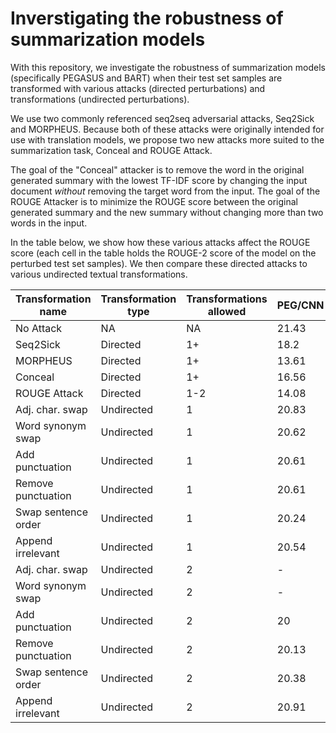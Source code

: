 # Inverstigating the robustness of summarization models
With this repository, we investigate the robustness of summarization models (specifically PEGASUS and BART) when their test set samples are transformed with various attacks (directed perturbations) and transformations (undirected perturbations).

We use two commonly referenced seq2seq adversarial attacks, Seq2Sick and MORPHEUS. Because both of these attacks were originally intended for use with translation models, we propose two new attacks more suited to the summarization task, Conceal and ROUGE Attack. 

The goal of the "Conceal" attacker is to remove the word in the original generated summary with the lowest TF-IDF score by changing the input document *without* removing the target word from the input. The goal of the ROUGE Attacker is to minimize the ROUGE score between the original generated summary and the new summary without changing more than two words in the input. 

In the table below, we show how these various attacks affect the ROUGE score (each cell in the table holds the ROUGE-2 score of the model on the perturbed test set samples). We then compare these directed attacks to various undirected textual transformations.

| Transformation name   | Transformation type | Transformations allowed | PEG/CNN       | PEG/Gig  | PEG/X-Sum | BART/CNN | BART/Gig   | BART/X-Sum  |
| ------------------- | -------------------   | --------------------- | ------------- | -------- | ------- | ------------- | -------- | ----- |
| No Attack           |NA| NA                    | 21.43         | 20.52    | 24.53   | 21.07         | 18.58    | 22.36 |
| Seq2Sick            |Directed| 1+                    | 18.2          | 11.66    | 18.45   | 18.54         | 12.41    | 16.33 |
| MORPHEUS            |Directed| 1+                  | 13.61         | 15.93    | 14.86   | 13.26         | 14.8     | 13.4  |
| Conceal             |Directed| 1+                    | 16.56         | 11       | 17.61   | 17.36         | 11.6     | 16.76 |
| ROUGE Attack        |Directed| 1-2                    | 14.08         | 8.1      | 11.69   | 15.81         | 7.6      | 12.68 |
| Adj. char. swap     |Undirected| 1                     | 20.83         | 18.59    | 24.39   | 20.66         | 17.28    | 22.14 |
| Word synonym swap   |Undirected| 1                     | 20.62         | 18.96    | 24.48   | 20.24         | 17.51    | 22.19 |
| Add punctuation     |Undirected| 1                     | 20.61         | 20.3     | 24.43   | 19.4          | 18.68    | 22.28 |
| Remove punctuation  |Undirected| 1                     | 20.61         | \-       | 24.56   | 20.72         | \-       | 22.4  |
| Swap sentence order |Undirected| 1                     | 20.24         | \-       | 24.44   | 20.85         | \-       | 22.33 |
| Append irrelevant   |Undirected| 1                     | 20.54         | 13.99    | 24.51   | 18.77         | 29.15    | 22.29 |
| Adj. char. swap     |Undirected| 2                     | \-            | 17.19    | 23.61   | 20.13         | 16.17    | 21.85 |
| Word synonym swap   |Undirected| 2                     | \-            | 18.21    | 23.86   | 19.98         | 17.32    | 21.56 |
| Add punctuation     |Undirected| 2                     | 20            | 20.74    | 23.63   | 20.02         | 18.55    | 21.6  |
| Remove punctuation  |Undirected| 2                     | 20.13         | \-       | 22.13   | 20.79         | \-       | 19.98 |
| Swap sentence order |Undirected| 2                     | 20.38         | \-       | 21.12   | 19.94         | \-       | 19.06 |
| Append irrelevant   |Undirected| 2                     | 20.91         | 19.67    | 23.67   | 20.31         | 18.73    | 22.16 |
